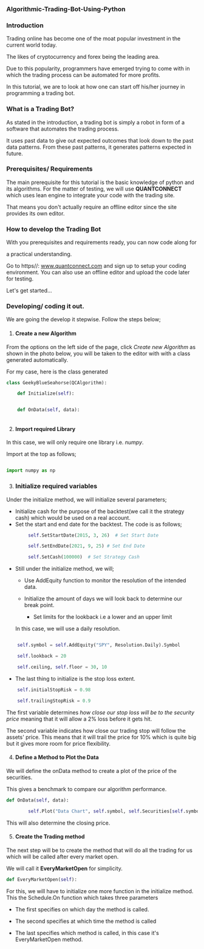 ### Algorithmic-Trading-Bot-Using-Python

### Introduction
Trading online has become one of the moat popular investment in the current world today. 

The likes of cryptocurrency and forex being the leading area.

Due to this popularity, programmers have emerged trying to come with
in which the trading process can be automated for more profits.

In this tutorial, we are to look at how one can start off his/her journey
in programming a trading bot.

### What is a Trading Bot?

As stated in the introduction, a trading bot is simply a robot 
in form of a software that automates the trading process.

It uses past data to give out expected outcomes that look down to the 
past data patterns.
From these past patterns, it generates patterns expected in future.

### Prerequisites/ Requirements

The main prerequisite for this tutorial is the basic knowledge of python
and its algorithms. For the matter of testing, we will use **QUANTCONNECT** which uses lean engine to integrate your code with the trading site.

That means you don't actually require an offline editor since the site provides
its own editor.


### How to develop the Trading Bot

With you prerequisites and requirements ready, you can now code along for

a practical understanding.

Go to https//: www.quantconnect.com and sign up to setup your coding environment. You can 
also use an offline editor and upload the code later for testing.




Let's get started...

### Developing/ coding it out.
We are going the develop it stepwise. Follow the steps below;

1. #### **Create a new Algorithm**

From the options on the left side of the page, click *Create new Algorithm* as shown in the photo below, you will be taken to the editor with with a class generated automatically.

For my case, here is the class generated
```python
class GeekyBlueSeahorse(QCAlgorithm):

    def Initialize(self):


    def OnData(self, data):



```

2. #### **Import required Library**
In this case, we will only require one library i.e. *numpy*.

Import at the top as follows;

```python

import numpy as np


```

3. ### **Initialize** required variables

Under the initialize method, we will initialize several parameters;
- Initialize cash for the purpose of the backtest(we call it the strategy cash) which would be  used on a real account.
- Set the start and end date for the backtest.
The code is as follows;

```python
        self.SetStartDate(2015, 3, 26)  # Set Start Date

        self.SetEndDate(2021, 9, 25) # Set End Date

        self.SetCash(100000)  # Set Strategy Cash

```

- Still under the initialize method, we will;
    - Use AddEquity function to monitor the resolution of the intended data.

    - Initialize the amount of days we will look back to determine our break point.
        - Set limits for the lookback i.e a lower and an upper limit

    In this case, we will use a daily resolution.

```python

    self.symbol = self.AddEquity("SPY", Resolution.Daily).Symbol

    self.lookback = 20

    self.ceiling, self.floor = 30, 10


```

- The last thing to initialize is the stop loss extent.

```python
    self.initialStopRisk = 0.98

    self.trailingStopRisk = 0.9

```
The first variable determines *how close our stop loss will be to the security price* meaning that it will allow a 2% loss before it gets hit.

The second variable indicates how close our trading stop will follow the assets' price.
This means that it will trail the price for 10% which is quite big but it gives more room for price flexibility.

4. #### Define a Method to Plot the Data

We will define the onData method to create a plot of the price of the securities.

This gives a benchmark to compare our algorithm performance.

```python
def OnData(self, data):

        self.Plot("Data Chart", self.symbol, self.Securities[self.symbol].Close)


```
This will also determine the closing price.

5. #### **Create the Trading method**

The next step will be to create the method that will do all the trading for us which will be called after every market open.

We will call it **EveryMarketOpen** for simplicity.

```python
def EveryMarketOpen(self):

```

For this, we will have to initialize one more function in the initialize method.
This the Schedule.On function which takes three parameters
- The first specifies on which day the method is called.

- The second specifies at which time the method is called

- The last specifies which method is called, in this case it's EveryMarketOpen method.
